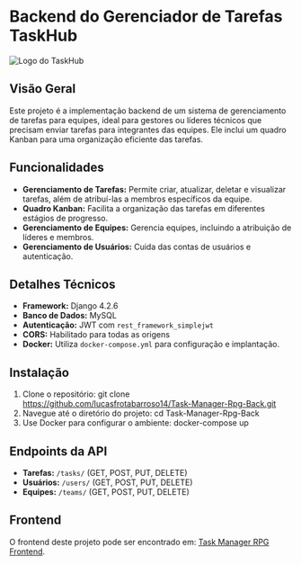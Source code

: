# Backend do Gerenciador de Tarefas TaskHub

![Logo do TaskHub](https://i.imgur.com/DIUSZ1E.jpg?1)


## Visão Geral
Este projeto é a implementação backend de um sistema de gerenciamento de tarefas para equipes, ideal para gestores ou líderes técnicos que precisam enviar tarefas para integrantes das equipes. Ele inclui um quadro Kanban para uma organização eficiente das tarefas.

## Funcionalidades
- **Gerenciamento de Tarefas:** Permite criar, atualizar, deletar e visualizar tarefas, além de atribuí-las a membros específicos da equipe.
- **Quadro Kanban:** Facilita a organização das tarefas em diferentes estágios de progresso.
- **Gerenciamento de Equipes:** Gerencia equipes, incluindo a atribuição de líderes e membros.
- **Gerenciamento de Usuários:** Cuida das contas de usuários e autenticação.

## Detalhes Técnicos
- **Framework:** Django 4.2.6
- **Banco de Dados:** MySQL
- **Autenticação:** JWT com `rest_framework_simplejwt`
- **CORS:** Habilitado para todas as origens
- **Docker:** Utiliza `docker-compose.yml` para configuração e implantação.

## Instalação
1. Clone o repositório: git clone https://github.com/lucasfrotabarroso14/Task-Manager-Rpg-Back.git
2. Navegue até o diretório do projeto: cd Task-Manager-Rpg-Back
3. Use Docker para configurar o ambiente: docker-compose up


## Endpoints da API
- **Tarefas:** `/tasks/` (GET, POST, PUT, DELETE)
- **Usuários:** `/users/` (GET, POST, PUT, DELETE)
- **Equipes:** `/teams/` (GET, POST, PUT, DELETE)

## Frontend
O frontend deste projeto pode ser encontrado em: [Task Manager RPG Frontend](https://github.com/lucasfrotabarroso14/Task-Manager-RPG-Frontend).






